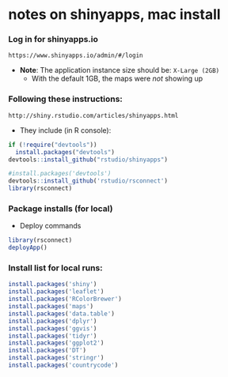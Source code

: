 # notes on shinyapps, mac install

### Log in for shinyapps.io
```
https://www.shinyapps.io/admin/#/login
```

- **Note**: The application instance size should be: ```X-Large (2GB)```
  - With the default 1GB, the maps were *not* showing up


### Following these instructions:
```
http://shiny.rstudio.com/articles/shinyapps.html
```

- They include (in R console):
```R
if (!require("devtools"))
  install.packages("devtools")
devtools::install_github("rstudio/shinyapps")

#install.packages('devtools')
devtools::install_github('rstudio/rsconnect')
library(rsconnect)
```


### Package installs (for local)


- Deploy commands

```R
library(rsconnect)
deployApp()
```

### Install list for local runs:

```R
install.packages('shiny')
install.packages('leaflet')
install.packages('RColorBrewer')
install.packages('maps')
install.packages('data.table')
install.packages('dplyr')
install.packages('ggvis')
install.packages('tidyr')
install.packages('ggplot2')
install.packages('DT')
install.packages('stringr')
install.packages('countrycode')
```
